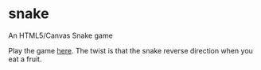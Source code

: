 # snake
An HTML5/Canvas Snake game

Play the game [here](https://rawgit.com/pradn/snake/master/index.html). The twist is that the snake reverse direction when you eat a fruit.
